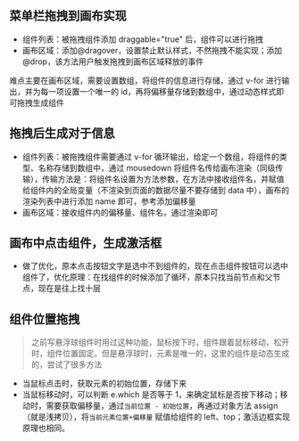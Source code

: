 ## 菜单栏拖拽到画布实现

- 组件列表：被拖拽组件添加 draggable="true" 后，组件可以进行拖拽
- 画布区域：添加@dragover，设置禁止默认样式，不然拖拽不能实现；添加@drop，该方法用户触发拖拽到画布区域释放的事件

难点主要在画布区域，需要设置数组，将组件的信息进行存储，通过 v-for 进行输出，并为每一项设置一个唯一的 id，再将偏移量存储到数组中，通过动态样式即可拖拽生成组件

## 拖拽后生成对于信息

- 组件列表：被拖拽组件需要通过 v-for 循环输出，给定一个数组，将组件的类型、名称存储到数组中，通过 mousedown 将组件名传给画布渲染（同级传输），传输方法是：将组件名设置为方法参数，在方法中接收组件名，并赋值给组件内的全局变量（不渲染到页面的数据尽量不要存储到 data 中），画布的渲染列表中进行添加 name 即可，参考添加偏移量
- 画布区域：接收组件内的偏移量、组件名，通过渲染即可

## 画布中点击组件，生成激活框

- 做了优化，原本点击按钮文字是选中不到组件的，现在点击组件按钮可以选中组件了，优化原理：在找组件的时候添加了循环，原本只找当前节点和父节点，现在是往上找十层

## 组件位置拖拽

> 之前写悬浮球组件时用过这种功能，鼠标按下时，组件跟着鼠标移动，松开时，组件位置固定。但是悬浮球时，元素是唯一的，这里的组件是动态生成的，尝试了很多方法

- 当鼠标点击时，获取元素的初始位置，存储下来
- 当鼠标移动时，可以判断 e.which 是否等于 1，来确定鼠标是否按下移动；移动时，需要获取偏移量，通过`当前位置 - 初始位置`，再通过对象方法 assign（就是浅拷贝），将`当前元素位置+偏移量` 赋值给组件的 left、top；激活边框实现原理也相同。
